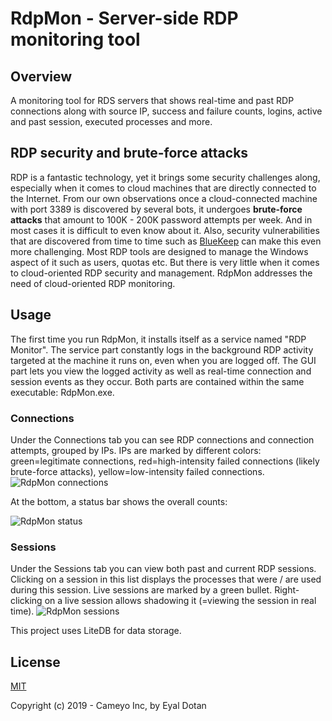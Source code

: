 # RdpMon - Server-side RDP monitoring tool

## Overview
A monitoring tool for RDS servers that shows real-time and past RDP connections along with source IP, success and failure counts, logins, active and past session, executed processes and more.

## RDP security and brute-force attacks
RDP is a fantastic technology, yet it brings some security challenges along, especially when it comes to cloud machines that are directly connected to the Internet. From our own observations once a cloud-connected machine with port 3389 is discovered by several bots, it undergoes **brute-force attacks** that amount to 100K - 200K password attempts per week. And in most cases it is difficult to even know about it. Also, security vulnerabilities that are discovered from time to time such as [BlueKeep](https://en.wikipedia.org/wiki/BlueKeep) can make this even more challenging.
Most RDP tools are designed to manage the Windows aspect of it such as users, quotas etc. But there is very little when it comes to cloud-oriented RDP security and management. RdpMon addresses the need of cloud-oriented RDP monitoring.

## Usage
The first time you run RdpMon, it installs itself as a service named "RDP Monitor". The service part constantly logs in the background RDP activity targeted at the machine it runs on, even when you are logged off. The GUI part lets you view the logged activity as well as real-time connection and session events as they occur. Both parts are contained within the same executable: RdpMon.exe.

### Connections
Under the Connections tab you can see RDP connections and connection attempts, grouped by IPs. IPs are marked by different colors: green=legitimate connections, red=high-intensity failed connections (likely brute-force attacks), yellow=low-intensity failed connections.
![RdpMon connections](https://files.cameyo.com/resources/rdpmon-connects-1.png)

At the bottom, a status bar shows the overall counts:

![RdpMon status](https://files.cameyo.com/resources/rdpmon-connects-statusbar.png)

### Sessions
Under the Sessions tab you can view both past and current RDP sessions. Clicking on a session in this list displays the processes that were / are used during this session. Live sessions are marked by a green bullet. Right-clicking on a live session allows shadowing it (=viewing the session in real time).
![RdpMon sessions](https://files.cameyo.com/resources/rdpmon-sessions-1.png)

This project uses LiteDB for data storage.

## License

[MIT](http://opensource.org/licenses/MIT)

Copyright (c) 2019 - Cameyo Inc, by Eyal Dotan

